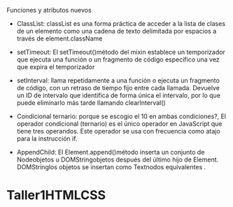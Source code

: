 Funciones y atributos nuevos

- ClassList: classList es una forma práctica de acceder a la lista de clases de un elemento como una cadena de texto delimitada por espacios a través de element.className

- setTimeout: El setTimeout()método del mixin establece un temporizador que ejecuta una función o un fragmento de código específico una vez que expira el temporizador

- setInterval:  llama repetidamente a una función o ejecuta un fragmento de código, con un retraso de tiempo fijo entre cada llamada. Devuelve un ID de intervalo que identifica de forma única el intervalo, por lo que puede eliminarlo más tarde llamando clearInterval()

- Condicional ternario: porque se escogio el 10 en ambas condiciones?, El operador condicional (ternario) es el único operador en JavaScript que tiene tres operandos. Este operador se usa con frecuencia como atajo para la instrucción if.

- AppendChild: El Element.append()método inserta un conjunto de Nodeobjetos u DOMStringobjetos después del último hijo de Element. DOMStringlos objetos se insertan como Textnodos equivalentes .
# Taller1HTMLCSS
